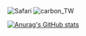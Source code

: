 
![Safari](https://img.shields.io/badge/Safari-000000?style=for-the-badge&logo=Safari&logoColor=white)
![carbon_TW](https://user-images.githubusercontent.com/56031022/207436919-77a3c405-577d-44ab-9d6a-fab9d27aad82.png)

[![Anurag's GitHub stats](https://github-readme-stats.vercel.app/api?username=twadolowski)](https://github.com/anuraghazra/github-readme-stats)
  
<!---
twadolowski/twadolowski is a ✨ special ✨ repository because its `README.md` (this file) appears on your GitHub profile.
You can click the Preview link to take a look at your changes.
--->
